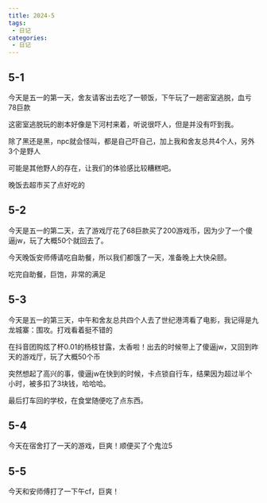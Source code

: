 ```yaml
---
title: 2024-5
tags:
 - 日记
categories: 
 - 日记
---
```


## 5-1
今天是五一的第一天，舍友请客出去吃了一顿饭，下午玩了一趟密室逃脱，血亏78巨款

这密室逃脱玩的剧本好像是下河村来着，听说很吓人，但是并没有吓到我。

除了黑还是黑，npc就会怪叫，都是自己吓自己，加上我和舍友总共4个人，另外3个是野人

可能是其他野人的存在，让我们的体验感比较糟糕吧。

晚饭去超市买了点好吃的

## 5-2

今天是五一的第二天，去了游戏厅花了68巨款买了200游戏币，因为少了一个傻逼jw，玩了大概50个就回去了。

今天晚饭安师傅请吃自助餐，所以我们都饿了一天，准备晚上大快朵颐。

吃完自助餐，巨饱，非常的满足

## 5-3

今天是五一的第三天，中午和舍友总共四个人去了世纪港湾看了电影，我记得是九龙城寨：围攻。打戏看着挺不错的

在抖音团购炫了杯0.01的杨枝甘露，太香啦！出去的时候带上了傻逼jw，又回到昨天的游戏厅，玩了大概50个币

突然想起了高兴的事，傻逼jw在快到的时候，卡点锁自行车，结果因为超过半个小时，被多扣了3块钱，哈哈哈。

最后打车回的学校，在食堂随便吃了点东西。

## 5-4

今天在宿舍打了一天的游戏，巨爽！顺便买了个鬼泣5

## 5-5

今天和安师傅打了一下午cf，巨爽！

